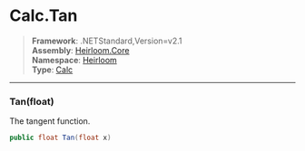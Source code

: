 # Calc.Tan

> **Framework**: .NETStandard,Version=v2.1  
> **Assembly**: [Heirloom.Core][0]  
> **Namespace**: [Heirloom][0]  
> **Type**: [Calc][1]  

--------------------------------------------------------------------------------

### Tan(float)

The tangent function.

```cs
public float Tan(float x)
```

[0]: ../Heirloom.Core.md
[1]: Heirloom.Calc.md
